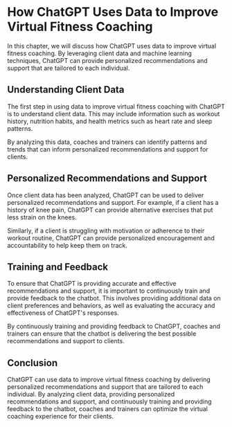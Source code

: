 How ChatGPT Uses Data to Improve Virtual Fitness Coaching
===================================================================================================================

In this chapter, we will discuss how ChatGPT uses data to improve virtual fitness coaching. By leveraging client data and machine learning techniques, ChatGPT can provide personalized recommendations and support that are tailored to each individual.

Understanding Client Data
-------------------------

The first step in using data to improve virtual fitness coaching with ChatGPT is to understand client data. This may include information such as workout history, nutrition habits, and health metrics such as heart rate and sleep patterns.

By analyzing this data, coaches and trainers can identify patterns and trends that can inform personalized recommendations and support for clients.

Personalized Recommendations and Support
----------------------------------------

Once client data has been analyzed, ChatGPT can be used to deliver personalized recommendations and support. For example, if a client has a history of knee pain, ChatGPT can provide alternative exercises that put less strain on the knees.

Similarly, if a client is struggling with motivation or adherence to their workout routine, ChatGPT can provide personalized encouragement and accountability to help keep them on track.

Training and Feedback
---------------------

To ensure that ChatGPT is providing accurate and effective recommendations and support, it is important to continuously train and provide feedback to the chatbot. This involves providing additional data on client preferences and behaviors, as well as evaluating the accuracy and effectiveness of ChatGPT's responses.

By continuously training and providing feedback to ChatGPT, coaches and trainers can ensure that the chatbot is delivering the best possible recommendations and support to clients.

Conclusion
----------

ChatGPT can use data to improve virtual fitness coaching by delivering personalized recommendations and support that are tailored to each individual. By analyzing client data, providing personalized recommendations and support, and continuously training and providing feedback to the chatbot, coaches and trainers can optimize the virtual coaching experience for their clients.
